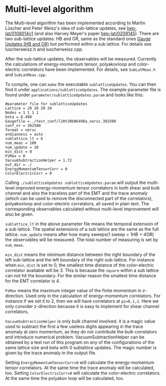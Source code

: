 # Multi-level algorithm


The Multi-level algorithm has been implemented according to Martin Lüscher and Peter Weisz's idea of sub-lattice updates, 
see  [hep-lat/0108014v1](https://doi.org/10.1088/1126-6708/2001/09/010) (and also Harvey Meyer's 
paper [hep-lat/0209145](https://doi.org/10.1088/1126-6708/2003/01/048)). There are two sub-lattice updates: 
HB and OR,  same as the standard ones [Gauge Updates (HB and OR)](../05_modules/gaugeUpdates.md#gauge-updates-hb-and-or) 
but performed within a sub lattice. For details see luscherweisz.h and luscherweisz.cpp.

After the sub-lattice updates, the observables will be measured. Currently the calculations of energy-momentum tensor, 
polyakovloop and color-electric correlators have been implemented. For details, see `SubLatMeas.h` and `SubLatMeas.cpp`.

To compile, one can `make` the executable `sublatticeUpdates`. You can then find it under `applications/sublatticeUpdates`. 
The example parameter file is found under `parameter/sublatticeUpdates.param` and looks like this:
```shell
#parameter file for sublatticeUpdates
Lattice = 20 20 20 20
Nodes = 1 1 1 1
beta = 6.498
Gaugefile =../test_conf/l20t20b06498a_nersc.302500
conf_nr = 302500
format = nersc
endianness = auto
sublattice_lt = 6
num_meas = 100
num_update = 10
min_dist = 0
PzMax = 0
VacuumSubtractionHelper = 1.72
out_dir = ./
EnergyMomentumTensorCorr = 0
ColorElectricCorr = 0

```

Calling `./sublatticeUpdates sublatticeUpdates.param` will output the multi-level improved energy-momentum 
tensor correlators in both shear and bulk channel and also the traceless part of the EMT and the trace 
anomaly (which can be used to remove the disconnected part of the correlators), polyakovloop and 
color-electric correlators, all  saved in plain text.  The corresponding observables calculated without multi-level improvement will also be given.

`sublattice_lt` in the above parameter file means the temporal extension of a sub lattice. The 
spatial extensions of a sub lattice are the same as the full lattice.  `num_update` means after
 how many sweeps(1 sweep = 1*HB + 4*OR) the observables will be measured. The total number of measuring is set by `num_meas`. 

`min_dist` means the minimum distance between the right boundary of the left sub-lattice and the left boundary of 
the right sub-lattice.  For instance when `min_dist` is set to 0, the smallest time distance of the color-electric 
correlator available will be 3. This is because the `square` within a sub lattice can not hit the boundary. For 
the similar reason the smallest time distance for the EMT correlator is 4. 

`PzMax` means the maximum integer value of the finite momentum in z-direction. Used only in the calculation of
 energy-momentum correlators. For instance if we set it to 2, then we will have correlators at `pz=0,1,2`. Here
  we only consider z-direction because it is easy to implement for shear channel correlators.

`VacuumSubtractionHelper` is only bulk channel involved. it is a magic value used to subtract the first a few 
useless digits appearing in the trace anomaly at zero momentum, as they do not contribute the bulk correlators 
and introduce numerical problem. VacuumSubtractionHelper can be obtained by a test run of this program on any 
of the configurations of the same lattice size and beta with 0 sublattice updates. The magic number is given by the trace anomaly in the output file. 


Setting `EnergyMomentumTensorCorr=0` will calculate the energy-momentum tensor correlators. At the same time the trace anomaly will be calculated, too.
Setting `ColorElectricCorr=0` will calculate the color-electric correlators. At the same time the polyakov loop will be calculated, too.
